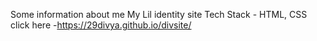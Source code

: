 Some information about me
My Lil identity site
Tech Stack - HTML, CSS
click here -https://29divya.github.io/divsite/
